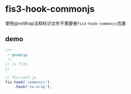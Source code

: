 # fis3-hook-commonjs

使用@noWrap注释标识文件不需要被`fis3-hook-commonjs`包裹

## demo

```js
/**
 * @noWrap
 */
// js file
// ...
```

```js
// fis-conf.js
fis.hook('commonjs')
    .hook('no-wrap');
```
